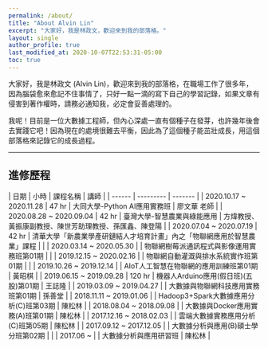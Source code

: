 ```yaml
---
permalink: /about/
title: "About Alvin Lin"
excerpt: "大家好，我是林政文，歡迎來到我的部落格。"
layout: single
author_profile: true
last_modified_at: 2020-10-07T22:53:31-05:00
toc: true
---
```


大家好，我是林政文 (Alvin Lin)，歡迎來到我的部落格，在職場工作了很多年，因為腦袋愈來愈記不住事情了，只好一點一滴的寫下自己的學習記錄，如果文章有侵害到著作權時，請務必通知我，必定會妥善處理的。

我呢！目前是一位大數據工程師，但內心深處一直有個種子在發芽，也許幾年後會去實踐它吧！因為現在的處境很難去平衡，因此為了這個種子能茁壯成長，用這個部落格來記錄它的成長過程。

---

## 進修歷程

| 日期 | 小時 | 課程名稱 | 講師 |
| ------ | --------- | ------- |
| 2020.10.17 ~ 2020.11.28 | 47 hr | 大同大學-Python AI應用實務班 | 廖文華 老師 |
| 2020.08.28 ~ 2020.09.04 | 42 hr | 臺灣大學-智慧農業與綠能應用 | 方煒教授、黃振康副教授、陳世芳助理教授、孫匯鑫、陳登陽 |
| 2020.07.04 ~ 2020.07.19 | 42 hr | 清華大學「新農業學產研鏈結人才培育計畫」內之「物聯網應用於智慧農業」課程 | |
| 2020.03.14 ~ 2020.05.30 |  | 物聯網樹莓派通訊程式與影像運用實務班第01期 | |
| 2019.12.15 ~ 2020.02.16 |  | 物聯網自動灌溉與排水系統實作班第01期 | |
| 2019.10.26 ~ 2019.12.14 | | AIoT人工智慧在物聯網的應用訓練班第01期 | 黃昭棋 |
| 2019.06.15 ~ 2019.09.28 | 120 hr | 機器人Arduino應用(假日班)(五股)第01期 | 王誌隆 |
| 2019.03.09 ~ 2019.04.27 | | 大數據與物聯網科技應用實務班第01期 | 孫善堂 |
| 2018.11.11 ~ 2019.01.06 | | Hadoop3+Spark大數據應用分析(C)班第03期 | 陳松林 |
| 2018.08.04 ~ 2018.09.08 | | 大數據與Docker應用實務(A)班第01期 | 陳松林 |
| 2017.12.16 ~ 2018.02.03 | | 雲端大數據實務應用分析(C)班第05期 | 陳松林 |
| 2017.09.12 ~ 2017.12.05 | | 大數據分析與應用(B)碩士學分班第02期 | |
| 2017.06 ~ | | 大數據分析與應用研習班 | 陳松林 | 

